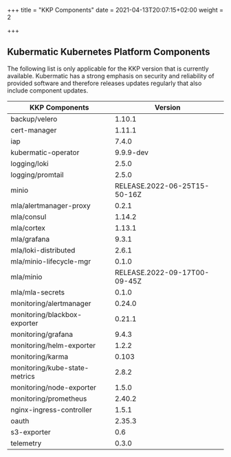+++
title = "KKP Components"
date = 2021-04-13T20:07:15+02:00
weight = 2

+++

## Kubermatic Kubernetes Platform Components

The following list is only applicable for the KKP version that is currently available. Kubermatic has a strong emphasis on security and reliability
of provided software and therefore releases updates regularly that also include component updates.

| KKP Components                | Version                      |
| ----------------------------- | ---------------------------- |
| backup/velero | 1.10.1 |
| cert-manager | 1.11.1 |
| iap | 7.4.0 |
| kubermatic-operator | 9.9.9-dev |
| logging/loki | 2.5.0 |
| logging/promtail | 2.5.0 |
| minio | RELEASE.2022-06-25T15-50-16Z |
| mla/alertmanager-proxy | 0.2.1 |
| mla/consul | 1.14.2 |
| mla/cortex | 1.13.1 |
| mla/grafana | 9.3.1 |
| mla/loki-distributed | 2.6.1 |
| mla/minio-lifecycle-mgr | 0.1.0 |
| mla/minio | RELEASE.2022-09-17T00-09-45Z |
| mla/mla-secrets | 0.1.0 |
| monitoring/alertmanager | 0.24.0 |
| monitoring/blackbox-exporter | 0.21.1 |
| monitoring/grafana | 9.4.3 |
| monitoring/helm-exporter | 1.2.2 |
| monitoring/karma | 0.103 |
| monitoring/kube-state-metrics | 2.8.2 |
| monitoring/node-exporter | 1.5.0 |
| monitoring/prometheus | 2.40.2 |
| nginx-ingress-controller | 1.5.1 |
| oauth | 2.35.3 |
| s3-exporter | 0.6 |
| telemetry | 0.3.0 |
